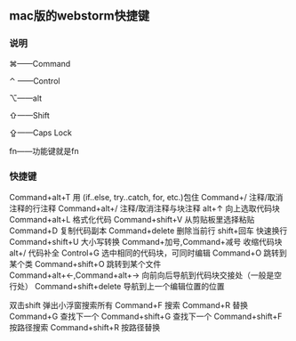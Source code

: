 ## mac版的webstorm快捷键

### 说明

⌘——Command

⌃ ——Control

⌥——alt

⇧——Shift

⇪——Caps Lock

fn——功能键就是fn

### 快捷键

Command+alt+T 用 (if..else, try..catch, for, etc.)包住
Command+/ 注释/取消注释的行注释
Command+alt+/ 注释/取消注释与块注释
alt+↑ 向上选取代码块
Command+alt+L 格式化代码
Command+shift+V 从剪贴板里选择粘贴
Command+D 复制代码副本
Command+delete 删除当前行
shift+回车 快速换行
Command+shift+U 大小写转换
Command+加号,Command+减号 收缩代码块
alt+/ 代码补全
Control+G 选中相同的代码块，可同时编辑
Command+O 跳转到某个类
Command+shift+O 跳转到某个文件
Command+alt+←,Command+alt+→ 向前向后导航到代码块交接处（一般是空行处）
Command+shift+delete 导航到上一个编辑位置的位置

双击shift 弹出小浮窗搜索所有
Command+F 搜索
Command+R 替换
Command+G 查找下一个
Command+shift+G 查找下一个
Command+shift+F 按路径搜索
Command+shift+R 按路径替换
